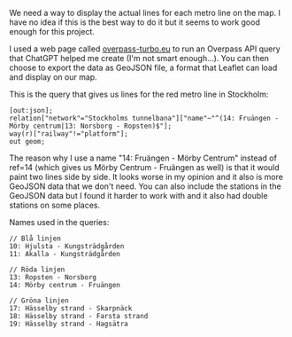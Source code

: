 We need a way to display the actual lines for each metro line on the map. I have no idea if this is the best way to do it but it seems to work good enough for this project.

I used a web page called [overpass-turbo.eu](https://overpass-turbo.eu/) to run an Overpass API query that ChatGPT helped me create (I'm not smart enough...). You can then choose to export the data as GeoJSON file, a format that Leaflet can load and display on our map.

This is the query that gives us lines for the red metro line in Stockholm:

```
[out:json];
relation["network"="Stockholms tunnelbana"]["name"~"^(14: Fruängen - Mörby centrum|13: Norsborg - Ropsten)$"];
way(r)["railway"!="platform"];
out geom;
```

The reason why I use a name "14: Fruängen - Mörby Centrum" instead of ref=14 (which gives us Mörby Centrum - Fruängen as well) is that it would paint two lines side by side. It looks worse in my opinion and it also is more GeoJSON data that we don't need. You can also include the stations in the GeoJSON data but I found it harder to work with and it also had double stations on some places.

Names used in the queries:

```
// Blå linjen
10: Hjulsta - Kungsträdgården
11: Akalla - Kungsträdgården

// Röda linjen
13: Ropsten - Norsborg
14: Mörby centrum - Fruängen

// Gröna linjen
17: Hässelby strand - Skarpnäck
18: Hässelby strand - Farsta strand
19: Hässelby strand - Hagsätra
```
